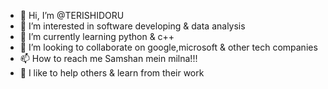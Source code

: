 - 👋 Hi, I’m @TERISHIDORU
- 👀 I’m interested in software developing & data analysis
- 🌱 I’m currently learning python & c++
- 💞️ I’m looking to collaborate on google,microsoft & other tech companies
- 📫 How to reach me Samshan mein milna!!!
- 👾 I like to help others & learn from their work
<!---
TERISHIDORU/TERISHIDORU is a ✨ special ✨ repository because its `README.md` (this file) appears on your GitHub profile.
You can click the Preview link to take a look at your changes.
--->

